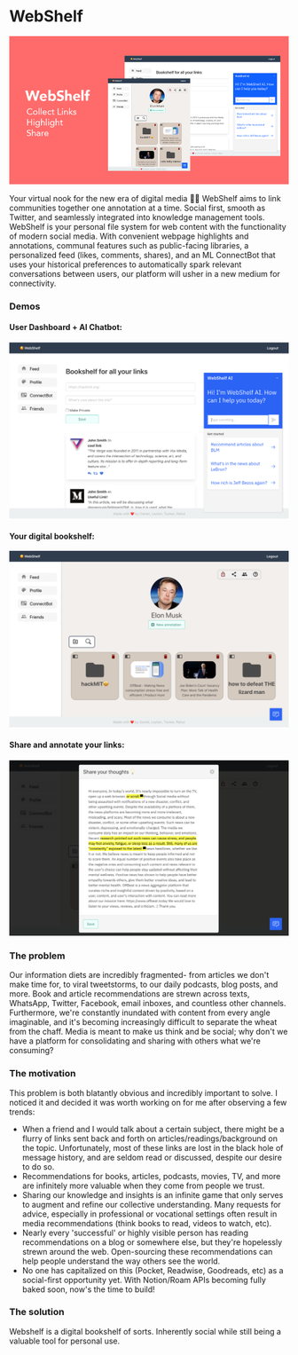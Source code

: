 # WebShelf
![home](docs/banner.png 'Marketing banner')

Your virtual nook for the new era of digital media 🤩📖 WebShelf aims to link communities together one annotation at a time. Social first, smooth as Twitter, and seamlessly integrated into knowledge management tools. WebShelf is your personal file system for web content with the functionality of modern social media. With convenient webpage highlights and annotations, communal features such as public-facing libraries, a personalized feed (likes, comments, shares), and an ML ConnectBot that uses your historical preferences to automatically spark relevant conversations between users, our platform will usher in a new medium for connectivity.

### Demos

#### User Dashboard + AI Chatbot:

![home](docs/home.png 'User Dashboard + AI Chatbot')

#### Your digital bookshelf:

![bookshelf](docs/bookshelf.png 'Your digital bookshelf')

#### Share and annotate your links:

![bookshelf](docs/highlight.png 'Share and annotate your links')

### The problem

Our information diets are incredibly fragmented- from articles we don't make time for, to viral tweetstorms, to our daily podcasts, blog posts, and more.
Book and article recommendations are strewn across texts, WhatsApp, Twitter, Facebook, email inboxes, and countless other channels. Furthermore, we're constantly inundated with content from every angle imaginable, and it's becoming increasingly difficult to separate the wheat from the chaff.
Media is meant to make us think and be social; why don't we have a platform for consolidating and sharing with others what we're consuming?

### The motivation

This problem is both blatantly obvious and incredibly important to solve. I noticed it and decided it was worth working on for me after observing a few trends:

- When a friend and I would talk about a certain subject, there might be a flurry of links sent back and forth on articles/readings/background on the topic. Unfortunately, most of these links are lost in the black hole of message history, and are seldom read or discussed, despite our desire to do so.
- Recommendations for books, articles, podcasts, movies, TV, and more are infinitely more valuable when they come from people we trust.
- Sharing our knowledge and insights is an infinite game that only serves to augment and refine our collective understanding. Many requests for advice, especially in professional or vocational settings often result in media recommendations (think books to read, videos to watch, etc).
- Nearly every 'successful' or highly visible person has reading recommendations on a blog or somewhere else, but they're hopelessly strewn around the web. Open-sourcing these recommendations can help people understand the way others see the world.
- No one has capitalized on this (Pocket, Readwise, Goodreads, etc) as a social-first opportunity yet. With Notion/Roam APIs becoming fully baked soon, now's the time to build!

### The solution

Webshelf is a digital bookshelf of sorts. Inherently social while still being a valuable tool for personal use.
